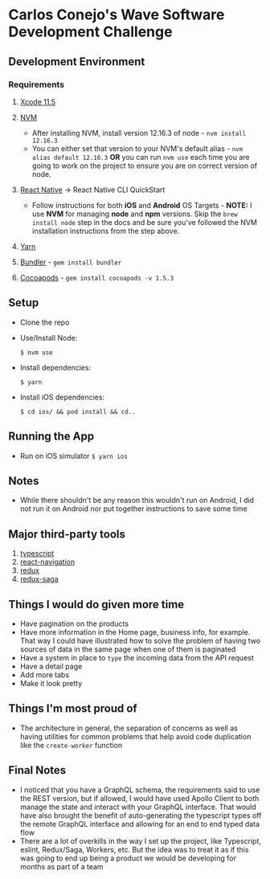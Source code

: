 # Carlos Conejo's Wave Software Development Challenge

## Development Environment

### Requirements

1. [Xcode 11.5](https://developer.apple.com/xcode/resources/)
2. [NVM](https://github.com/creationix/nvm)
   - After installing NVM, install version 12.16.3 of node - `nvm install 12.16.3`
   - You can either set that version to your NVM's default alias - `nvm alias default 12.16.3` **OR** you can run `nvm use` each time you are going to work on the project to ensure you are on correct version of node.
3. [React Native](https://facebook.github.io/react-native/docs/getting-started) -> React Native CLI QuickStart

   - Follow instructions for both **iOS** and **Android** OS Targets - **NOTE:** I use **NVM** for managing **node** and **npm** versions. Skip the `brew install node` step in the docs and be sure you've followed the NVM installation instructions from the step above.

4. [Yarn](https://yarnpkg.com/en/docs/install)
5. [Bundler](https://bundler.io/) - `gem install bundler`
6. [Cocoapods](https://cocoapods.org/) - `gem install cocoapods -v 1.5.3`

## Setup

- Clone the repo
- Use/Install Node:

  `$ nvm use`

- Install dependencies:

  `$ yarn`

- Install iOS dependencies:

  `$ cd ios/ && pod install && cd..`

## Running the App

- Run on iOS simulator
  `$ yarn ios`

## Notes

- While there shouldn't be any reason this wouldn't run on Android, I did not run it on Android nor put together instructions to save some time

## Major third-party tools

1. [typescript](https://www.typescriptlang.org/)
2. [react-navigation](https://reactnavigation.org/)
3. [redux](https://github.com/reduxjs/redux)
4. [redux-saga](https://github.com/redux-saga/redux-saga)

## Things I would do given more time

- Have pagination on the products
- Have more information in the Home page, business info, for example. That way I could have illustrated how to solve the problem of having two sources of data in the same page when one of them is paginated
- Have a system in place to `type` the incoming data from the API request
- Have a detail page
- Add more tabs
- Make it look pretty

## Things I'm most proud of

- The architecture in general, the separation of concerns as well as having utilities for common problems that help avoid code duplication like the `create-worker` function

## Final Notes

- I noticed that you have a GraphQL schema, the requirements said to use the REST version, but if allowed, I would have used Apollo Client to both manage the state and interact with your GraphQL interface. That would have also brought the benefit of auto-generating the typescript types off the remote GraphQL interface and allowing for an end to end typed data flow
- There are a lot of overkills in the way I set up the project, like Typescript, eslint, Redux/Saga, Workers, etc. But the idea was to treat it as if this was going to end up being a product we would be developing for months as part of a team
